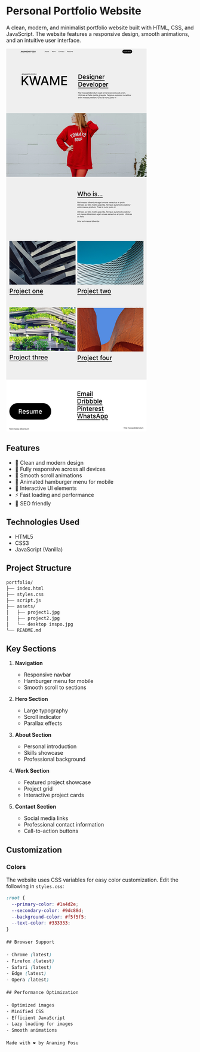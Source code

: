 # Personal Portfolio Website

A clean, modern, and minimalist portfolio website built with HTML, CSS, and JavaScript. The website features a responsive design, smooth animations, and an intuitive user interface.

![Portfolio Inspiration Preview](assets/desktop%20inspo.jpg)

## Features

- 🎨 Clean and modern design
- 📱 Fully responsive across all devices
- 🌟 Smooth scroll animations
- 🍔 Animated hamburger menu for mobile
- 💫 Interactive UI elements
- ⚡ Fast loading and performance
- 🎯 SEO friendly

## Technologies Used

- HTML5
- CSS3
- JavaScript (Vanilla)

## Project Structure

```
portfolio/
├── index.html
├── styles.css
├── script.js
├── assets/
│   ├── project1.jpg
│   ├── project2.jpg
│   └── desktop inspo.jpg
└── README.md
```

## Key Sections

1. **Navigation**

   - Responsive navbar
   - Hamburger menu for mobile
   - Smooth scroll to sections

2. **Hero Section**

   - Large typography
   - Scroll indicator
   - Parallax effects

3. **About Section**

   - Personal introduction
   - Skills showcase
   - Professional background

4. **Work Section**

   - Featured project showcase
   - Project grid
   - Interactive project cards

5. **Contact Section**
   - Social media links
   - Professional contact information
   - Call-to-action buttons

## Customization

### Colors

The website uses CSS variables for easy color customization. Edit the following in `styles.css`:

```css
:root {
  --primary-color: #1a4d2e;
  --secondary-color: #9dc88d;
  --background-color: #f5f5f5;
  --text-color: #333333;
}

## Browser Support

- Chrome (latest)
- Firefox (latest)
- Safari (latest)
- Edge (latest)
- Opera (latest)

## Performance Optimization

- Optimized images
- Minified CSS
- Efficient JavaScript
- Lazy loading for images
- Smooth animations

Made with ❤️ by Ananing Fosu
```
